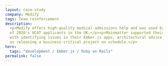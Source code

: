 ```yaml
---
layout: case-study
company: Medify
tags: Team reinforcement
description:
  <p>Medify offers high-quality medical admissions help and was used by 2 in 3
  of 2020's UCAT applicants in the UK.</p><p>Mainmatter supported their team
  with identifying issues in their Ember.js apps, architectural advice as well
  as releasing a business-critical project on schedule.</p>
hero:
  tags: "development / Ember.js / Ruby on Rails"
permalink: false
---
```


